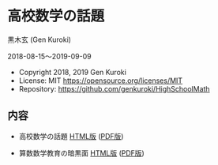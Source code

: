 # 高校数学の話題

黒木玄 (Gen Kuroki)

2018-08-15～2019-09-09

* Copyright 2018, 2019 Gen Kuroki
* License: MIT https://opensource.org/licenses/MIT
* Repository: https://github.com/genkuroki/HighSchoolMath

## 内容

* 高校数学の話題 [HTML版](http://nbviewer.jupyter.org/github/genkuroki/HighSchoolMath/blob/master/HighSchoolMath.ipynb) ([PDF版](https://genkuroki.github.io/documents/HighSchoolMath/HighSchoolMath.pdf))

* 算数数学教育の暗黒面 [HTML版](http://nbviewer.jupyter.org/github/genkuroki/HighSchoolMath/blob/master/MathEduDarkSide.ipynb) ([PDF版](https://genkuroki.github.io/documents/HighSchoolMath/MathEduDarkSide.pdf))
